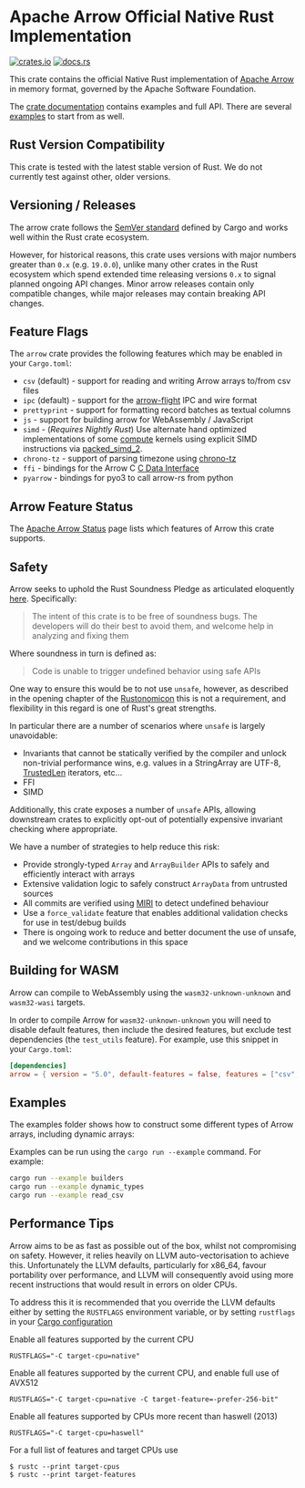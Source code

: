 <!---
  Licensed to the Apache Software Foundation (ASF) under one
  or more contributor license agreements.  See the NOTICE file
  distributed with this work for additional information
  regarding copyright ownership.  The ASF licenses this file
  to you under the Apache License, Version 2.0 (the
  "License"); you may not use this file except in compliance
  with the License.  You may obtain a copy of the License at

    http://www.apache.org/licenses/LICENSE-2.0

  Unless required by applicable law or agreed to in writing,
  software distributed under the License is distributed on an
  "AS IS" BASIS, WITHOUT WARRANTIES OR CONDITIONS OF ANY
  KIND, either express or implied.  See the License for the
  specific language governing permissions and limitations
  under the License.
-->

# Apache Arrow Official Native Rust Implementation

[![crates.io](https://img.shields.io/crates/v/arrow.svg)](https://crates.io/crates/arrow)
[![docs.rs](https://img.shields.io/docsrs/arrow.svg)](https://docs.rs/arrow/latest/arrow/)

This crate contains the official Native Rust implementation of [Apache Arrow][arrow] in memory format, governed by the Apache Software Foundation.

The [crate documentation](https://docs.rs/arrow/latest/arrow/) contains examples and full API.
There are several [examples](https://github.com/apache/arrow-rs/tree/master/arrow/examples) to start from as well.

## Rust Version Compatibility

This crate is tested with the latest stable version of Rust. We do not currently test against other, older versions.

## Versioning / Releases

The arrow crate follows the [SemVer standard](https://doc.rust-lang.org/cargo/reference/semver.html) defined by Cargo and works well within the Rust crate ecosystem.

However, for historical reasons, this crate uses versions with major numbers greater than `0.x` (e.g. `19.0.0`), unlike many other crates in the Rust ecosystem which spend extended time releasing versions `0.x` to signal planned ongoing API changes. Minor arrow releases contain only compatible changes, while major releases may contain breaking API changes.

## Feature Flags

The `arrow` crate provides the following features which may be enabled in your `Cargo.toml`:

- `csv` (default) - support for reading and writing Arrow arrays to/from csv files
- `ipc` (default) - support for the [arrow-flight](https://crates.io/crates/arrow-flight) IPC and wire format
- `prettyprint` - support for formatting record batches as textual columns
- `js` - support for building arrow for WebAssembly / JavaScript
- `simd` - (_Requires Nightly Rust_) Use alternate hand optimized
  implementations of some [compute](https://github.com/apache/arrow-rs/tree/master/arrow/src/compute/kernels)
  kernels using explicit SIMD instructions via [packed_simd_2](https://docs.rs/packed_simd_2/latest/packed_simd_2/).
- `chrono-tz` - support of parsing timezone using [chrono-tz](https://docs.rs/chrono-tz/0.6.0/chrono_tz/)
- `ffi` - bindings for the Arrow C [C Data Interface](https://arrow.apache.org/docs/format/CDataInterface.html)
- `pyarrow` - bindings for pyo3 to call arrow-rs from python

## Arrow Feature Status

The [Apache Arrow Status](https://arrow.apache.org/docs/status.html) page lists which features of Arrow this crate supports.

## Safety

Arrow seeks to uphold the Rust Soundness Pledge as articulated eloquently [here](https://raphlinus.github.io/rust/2020/01/18/soundness-pledge.html). Specifically:

> The intent of this crate is to be free of soundness bugs. The developers will do their best to avoid them, and welcome help in analyzing and fixing them

Where soundness in turn is defined as:

> Code is unable to trigger undefined behavior using safe APIs

One way to ensure this would be to not use `unsafe`, however, as described in the opening chapter of the [Rustonomicon](https://doc.rust-lang.org/nomicon/meet-safe-and-unsafe.html) this is not a requirement, and flexibility in this regard is one of Rust's great strengths.

In particular there are a number of scenarios where `unsafe` is largely unavoidable:

- Invariants that cannot be statically verified by the compiler and unlock non-trivial performance wins, e.g. values in a StringArray are UTF-8, [TrustedLen](https://doc.rust-lang.org/std/iter/trait.TrustedLen.html) iterators, etc...
- FFI
- SIMD

Additionally, this crate exposes a number of `unsafe` APIs, allowing downstream crates to explicitly opt-out of potentially expensive invariant checking where appropriate.

We have a number of strategies to help reduce this risk:

- Provide strongly-typed `Array` and `ArrayBuilder` APIs to safely and efficiently interact with arrays
- Extensive validation logic to safely construct `ArrayData` from untrusted sources
- All commits are verified using [MIRI](https://github.com/rust-lang/miri) to detect undefined behaviour
- Use a `force_validate` feature that enables additional validation checks for use in test/debug builds
- There is ongoing work to reduce and better document the use of unsafe, and we welcome contributions in this space

## Building for WASM

Arrow can compile to WebAssembly using the `wasm32-unknown-unknown` and `wasm32-wasi` targets.

In order to compile Arrow for `wasm32-unknown-unknown` you will need to disable default features, then include the desired features, but exclude test dependencies (the `test_utils` feature). For example, use this snippet in your `Cargo.toml`:

```toml
[dependencies]
arrow = { version = "5.0", default-features = false, features = ["csv", "ipc", "simd"] }
```

## Examples

The examples folder shows how to construct some different types of Arrow
arrays, including dynamic arrays:

Examples can be run using the `cargo run --example` command. For example:

```bash
cargo run --example builders
cargo run --example dynamic_types
cargo run --example read_csv
```

[arrow]: https://arrow.apache.org/

## Performance Tips

Arrow aims to be as fast as possible out of the box, whilst not compromising on safety. However,
it relies heavily on LLVM auto-vectorisation to achieve this. Unfortunately the LLVM defaults,
particularly for x86_64, favour portability over performance, and LLVM will consequently avoid
using more recent instructions that would result in errors on older CPUs.

To address this it is recommended that you override the LLVM defaults either
by setting the `RUSTFLAGS` environment variable, or by setting `rustflags` in your
[Cargo configuration](https://doc.rust-lang.org/cargo/reference/config.html)

Enable all features supported by the current CPU

```ignore
RUSTFLAGS="-C target-cpu=native"
```

Enable all features supported by the current CPU, and enable full use of AVX512

```ignore
RUSTFLAGS="-C target-cpu=native -C target-feature=-prefer-256-bit"
```

Enable all features supported by CPUs more recent than haswell (2013)

```ignore
RUSTFLAGS="-C target-cpu=haswell"
```

For a full list of features and target CPUs use

```shell
$ rustc --print target-cpus
$ rustc --print target-features
```
